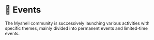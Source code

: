 # 🎉 Events

The Myshell community is successively launching various activities with specific themes, mainly divided into permanent events and limited-time events.
